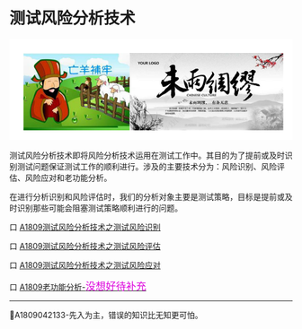 # 测试风险分析技术

![](../resFiles/r2/亡羊补牢.jpg)

测试风险分析技术即将风险分析技术运用在测试工作中。其目的为了提前或及时识别测试问题保证测试工作的顺利进行。涉及的主要技术分为：风险识别、风险评估、风险应对和老功能分析。

在进行分析识别和风险评估时，我们的分析对象主要是测试策略，目标是提前或及时识别那些可能会阻塞测试策略顺利进行的问题。

口 [A1809测试风险分析技术之测试风险识别](books/测试风险分析技术-测试风险识别.md)

口 [A1809测试风险分析技术之测试风险评估](books/测试风险分析技术-测试风险评估.md)

口 [A1809测试风险分析技术之测试风险应对](books/测试风险分析技术-测试风险应对.md)

口 [A1809老功能分析-<font color="#dd00dd" size="4" face="楷体">没想好待补充</font>](books/风险分析技术-风险识别.md)



* * *
:bell:A1809042133-先入为主，错误的知识比无知更可怕。
